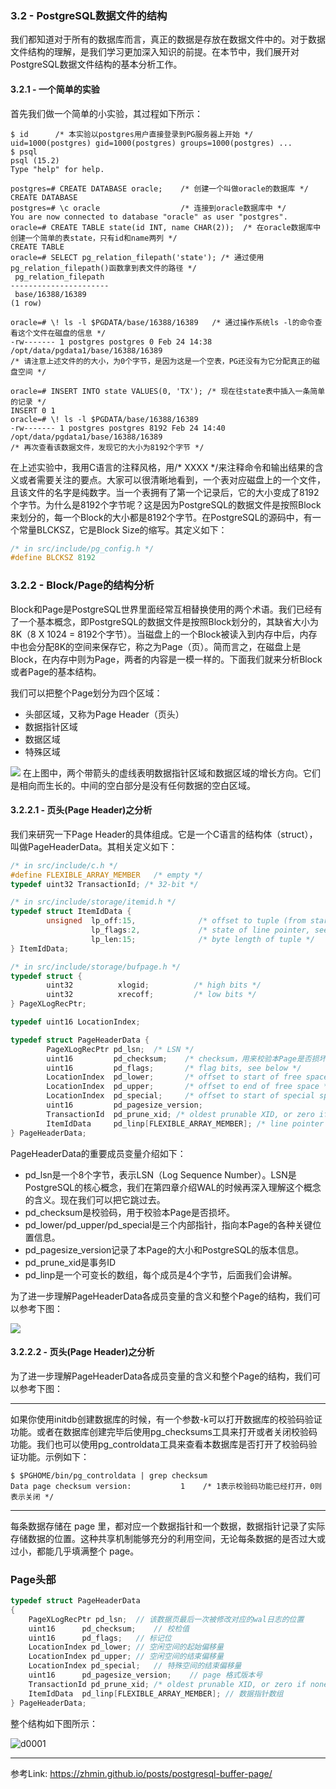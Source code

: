 ### 3.2 - PostgreSQL数据文件的结构

我们都知道对于所有的数据库而言，真正的数据是存放在数据文件中的。对于数据文件结构的理解，是我们学习更加深入知识的前提。在本节中，我们展开对PostgreSQL数据文件结构的基本分析工作。

#### 3.2.1 - 一个简单的实验

首先我们做一个简单的小实验，其过程如下所示：
```
$ id      /* 本实验以postgres用户直接登录到PG服务器上开始 */
uid=1000(postgres) gid=1000(postgres) groups=1000(postgres) ...
$ psql
psql (15.2)
Type "help" for help.

postgres=# CREATE DATABASE oracle;    /* 创建一个叫做oracle的数据库 */
CREATE DATABASE
postgres=# \c oracle                  /* 连接到oracle数据库中 */
You are now connected to database "oracle" as user "postgres".
oracle=# CREATE TABLE state(id INT, name CHAR(2));  /* 在oracle数据库中创建一个简单的表state，只有id和name两列 */
CREATE TABLE
oracle=# SELECT pg_relation_filepath('state'); /* 通过使用pg_relation_filepath()函数拿到表文件的路径 */
 pg_relation_filepath
----------------------
 base/16388/16389
(1 row)

oracle=# \! ls -l $PGDATA/base/16388/16389   /* 通过操作系统ls -l的命令查看这个文件在磁盘的信息 */
-rw------- 1 postgres postgres 0 Feb 24 14:38 /opt/data/pgdata1/base/16388/16389
/* 请注意上述文件的的大小，为0个字节，是因为这是一个空表，PG还没有为它分配真正的磁盘空间 */

oracle=# INSERT INTO state VALUES(0, 'TX'); /* 现在往state表中插入一条简单的记录 */
INSERT 0 1
oracle=# \! ls -l $PGDATA/base/16388/16389
-rw------- 1 postgres postgres 8192 Feb 24 14:40 /opt/data/pgdata1/base/16388/16389
/* 再次查看该数据文件，发现它的大小为8192个字节 */
```
在上述实验中，我用C语言的注释风格，用/* XXXX */来注释命令和输出结果的含义或者需要关注的要点。大家可以很清晰地看到，一个表对应磁盘上的一个文件，且该文件的名字是纯数字。当一个表拥有了第一个记录后，它的大小变成了8192个字节。为什么是8192个字节呢？这是因为PostgreSQL的数据文件是按照Block来划分的，每一个Block的大小都是8192个字节。在PostgreSQL的源码中，有一个常量BLCKSZ，它是Block Size的缩写。其定义如下：
```c
/* in src/include/pg_config.h */
#define BLCKSZ 8192
```

### 3.2.2 - Block/Page的结构分析

Block和Page是PostgreSQL世界里面经常互相替换使用的两个术语。我们已经有了一个基本概念，即PostgreSQL的数据文件是按照Block划分的，其缺省大小为8K（8 X 1024 = 8192个字节）。当磁盘上的一个Block被读入到内存中后，内存中也会分配8K的空间来保存它，称之为Page（页）。简而言之，在磁盘上是Block，在内存中则为Page，两者的内容是一模一样的。下面我们就来分析Block或者Page的基本结构。

我们可以把整个Page划分为四个区域：
- 头部区域，又称为Page Header（页头）
- 数据指针区域
- 数据区域
- 特殊区域

![](d0012.svg)
在上图中，两个带箭头的虚线表明数据指针区域和数据区域的增长方向。它们是相向而生长的。中间的空白部分是没有任何数据的空白区域。

#### 3.2.2.1 - 页头(Page Header)之分析

我们来研究一下Page Header的具体组成。它是一个C语言的结构体（struct），叫做PageHeaderData。其相关定义如下：
```c
/* in src/include/c.h */
#define FLEXIBLE_ARRAY_MEMBER   /* empty */
typedef uint32 TransactionId; /* 32-bit */

/* in src/include/storage/itemid.h */
typedef struct ItemIdData {
        unsigned  lp_off:15,              /* offset to tuple (from start of page) */
                  lp_flags:2,             /* state of line pointer, see below */
                  lp_len:15;              /* byte length of tuple */
} ItemIdData;

/* in src/include/storage/bufpage.h */
typedef struct {
        uint32          xlogid;          /* high bits */
        uint32          xrecoff;         /* low bits */
} PageXLogRecPtr;

typedef uint16 LocationIndex;

typedef struct PageHeaderData {
        PageXLogRecPtr pd_lsn;  /* LSN */
        uint16         pd_checksum;    /* checksum，用来校验本Page是否损坏 */
        uint16         pd_flags;       /* flag bits, see below */
        LocationIndex  pd_lower;       /* offset to start of free space */
        LocationIndex  pd_upper;       /* offset to end of free space */
        LocationIndex  pd_special;     /* offset to start of special space */
        uint16         pd_pagesize_version;
        TransactionId  pd_prune_xid; /* oldest prunable XID, or zero if none */
        ItemIdData     pd_linp[FLEXIBLE_ARRAY_MEMBER]; /* line pointer array */
} PageHeaderData;

```
PageHeaderData的重要成员变量介绍如下：
- pd_lsn是一个8个字节，表示LSN（Log Sequence Number）。LSN是PostgreSQL的核心概念，我们在第四章介绍WAL的时候再深入理解这个概念的含义。现在我们可以把它跳过去。
- pd_checksum是校验码，用于校验本Page是否损坏。
- pd_lower/pd_upper/pd_special是三个内部指针，指向本Page的各种关键位置信息。
- pd_pagesize_version记录了本Page的大小和PostgreSQL的版本信息。
- pd_prune_xid是事务ID
- pd_linp是一个可变长的数组，每个成员是4个字节，后面我们会讲解。


为了进一步理解PageHeaderData各成员变量的含义和整个Page的结构，我们可以参考下图：

![](d0004.svg)

#### 3.2.2.2 - 页头(Page Header)之分析
为了进一步理解PageHeaderData各成员变量的含义和整个Page的结构，我们可以参考下图：

***
如果你使用initdb创建数据库的时候，有一个参数-k可以打开数据库的校验码验证功能。或者在数据库创建完毕后使用pg_checksums工具来打开或者关闭校验码功能。我们也可以使用pg_controldata工具来查看本数据库是否打开了校验码验证功能。示例如下：
```
$ $PGHOME/bin/pg_controldata | grep checksum
Data page checksum version:           1    /* 1表示校验码功能已经打开，0则表示关闭 */
```

***

每条数据存储在 page 里，都对应一个数据指针和一个数据，数据指针记录了实际存储数据的位置。这种共享机制能够充分的利用空间，无论每条数据的是否过大或过小，都能几乎填满整个 page。


### Page头部

```c
typedef struct PageHeaderData
{
	PageXLogRecPtr pd_lsn;	// 该数据页最后一次被修改对应的wal日志的位置
	uint16		pd_checksum;	// 校检值
	uint16		pd_flags;	// 标记位
	LocationIndex pd_lower;	// 空闲空间的起始偏移量
	LocationIndex pd_upper;	// 空闲空间的结束偏移量
	LocationIndex pd_special;	// 特殊空间的结束偏移量
	uint16		pd_pagesize_version;	// page 格式版本号
	TransactionId pd_prune_xid; /* oldest prunable XID, or zero if none */
	ItemIdData	pd_linp[FLEXIBLE_ARRAY_MEMBER]; // 数据指针数组
} PageHeaderData;
```

整个结构如下图所示：

![d0001](https://github.com/itgotousa/pg16/blob/main/d0005.svg)

***
参考Link:
https://zhmin.github.io/posts/postgresql-buffer-page/
